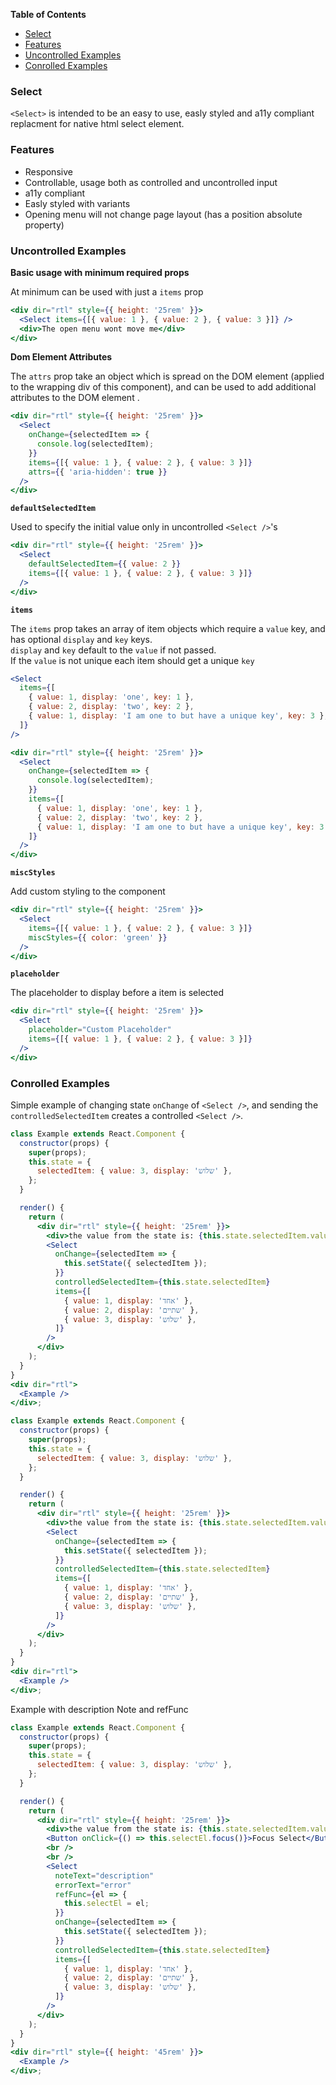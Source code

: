 <!-- START doctoc generated TOC please keep comment here to allow auto update -->
<!-- DON'T EDIT THIS SECTION, INSTEAD RE-RUN doctoc TO UPDATE -->

**Table of Contents**

- [Select](#select)
- [Features](#features)
- [Uncontrolled Examples](#uncontrolled-examples)
- [Conrolled Examples](#conrolled-examples)

<!-- END doctoc generated TOC please keep comment here to allow auto update -->

### Select

`<Select>` is intended to be an easy to use, easly styled and a11y compliant replacment for native html select element.

### Features

- Responsive
- Controllable, usage both as controlled and uncontrolled input
- a11y compliant
- Easly styled with variants
- Opening menu will not change page layout (has a position absolute property)

### Uncontrolled Examples

**Basic usage with minimum required props**

At minimum can be used with just a `items` prop

```jsx
<div dir="rtl" style={{ height: '25rem' }}>
  <Select items={[{ value: 1 }, { value: 2 }, { value: 3 }]} />
  <div>The open menu wont move me</div>
</div>
```

**Dom Element Attributes**

The `attrs` prop take an object which is spread on the DOM element (applied to the wrapping div of this component), and can be used to add additional attributes to the DOM element .

```jsx
<div dir="rtl" style={{ height: '25rem' }}>
  <Select
    onChange={selectedItem => {
      console.log(selectedItem);
    }}
    items={[{ value: 1 }, { value: 2 }, { value: 3 }]}
    attrs={{ 'aria-hidden': true }}
  />
</div>
```

**`defaultSelectedItem`**

Used to specify the initial value only in uncontrolled `<Select />`'s

```jsx
<div dir="rtl" style={{ height: '25rem' }}>
  <Select
    defaultSelectedItem={{ value: 2 }}
    items={[{ value: 1 }, { value: 2 }, { value: 3 }]}
  />
</div>
```

**`items`**

The `items` prop takes an array of item objects which require a `value` key, and has optional `display` and `key` keys.  
`display` and `key` default to the `value` if not passed.  
If the `value` is not unique each item should get a unique `key`

```jsx static
<Select
  items={[
    { value: 1, display: 'one', key: 1 },
    { value: 2, display: 'two', key: 2 },
    { value: 1, display: 'I am one to but have a unique key', key: 3 },
  ]}
/>
```

```jsx
<div dir="rtl" style={{ height: '25rem' }}>
  <Select
    onChange={selectedItem => {
      console.log(selectedItem);
    }}
    items={[
      { value: 1, display: 'one', key: 1 },
      { value: 2, display: 'two', key: 2 },
      { value: 1, display: 'I am one to but have a unique key', key: 3 },
    ]}
  />
</div>
```

**`miscStyles`**

Add custom styling to the component

```jsx
<div dir="rtl" style={{ height: '25rem' }}>
  <Select
    items={[{ value: 1 }, { value: 2 }, { value: 3 }]}
    miscStyles={{ color: 'green' }}
  />
</div>
```

**`placeholder`**

The placeholder to display before a item is selected

```jsx
<div dir="rtl" style={{ height: '25rem' }}>
  <Select
    placeholder="Custom Placeholder"
    items={[{ value: 1 }, { value: 2 }, { value: 3 }]}
  />
</div>
```

### Conrolled Examples

Simple example of changing state `onChange` of `<Select />`, and sending the `controlledSelectedItem` creates a controlled `<Select />`.

```jsx static
class Example extends React.Component {
  constructor(props) {
    super(props);
    this.state = {
      selectedItem: { value: 3, display: 'שלוש' },
    };
  }

  render() {
    return (
      <div dir="rtl" style={{ height: '25rem' }}>
        <div>the value from the state is: {this.state.selectedItem.value}</div>
        <Select
          onChange={selectedItem => {
            this.setState({ selectedItem });
          }}
          controlledSelectedItem={this.state.selectedItem}
          items={[
            { value: 1, display: 'אחד' },
            { value: 2, display: 'שתיים' },
            { value: 3, display: 'שלוש' },
          ]}
        />
      </div>
    );
  }
}
<div dir="rtl">
  <Example />
</div>;
```

```jsx
class Example extends React.Component {
  constructor(props) {
    super(props);
    this.state = {
      selectedItem: { value: 3, display: 'שלוש' },
    };
  }

  render() {
    return (
      <div dir="rtl" style={{ height: '25rem' }}>
        <div>the value from the state is: {this.state.selectedItem.value}</div>
        <Select
          onChange={selectedItem => {
            this.setState({ selectedItem });
          }}
          controlledSelectedItem={this.state.selectedItem}
          items={[
            { value: 1, display: 'אחד' },
            { value: 2, display: 'שתיים' },
            { value: 3, display: 'שלוש' },
          ]}
        />
      </div>
    );
  }
}
<div dir="rtl">
  <Example />
</div>;
```

Example with description Note and refFunc

```jsx
class Example extends React.Component {
  constructor(props) {
    super(props);
    this.state = {
      selectedItem: { value: 3, display: 'שלוש' },
    };
  }

  render() {
    return (
      <div dir="rtl" style={{ height: '25rem' }}>
        <div>the value from the state is: {this.state.selectedItem.value}</div>
        <Button onClick={() => this.selectEl.focus()}>Focus Select</Button>
        <br />
        <br />
        <Select
          noteText="description"
          errorText="error"
          refFunc={el => {
            this.selectEl = el;
          }}
          onChange={selectedItem => {
            this.setState({ selectedItem });
          }}
          controlledSelectedItem={this.state.selectedItem}
          items={[
            { value: 1, display: 'אחד' },
            { value: 2, display: 'שתיים' },
            { value: 3, display: 'שלוש' },
          ]}
        />
      </div>
    );
  }
}
<div dir="rtl" style={{ height: '45rem' }}>
  <Example />
</div>;
```
